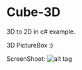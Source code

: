 # Cube-3D
3D to 2D in c# example.

3D PictureBox :)


ScreenShoot:
![alt tag](https://github.com/halidsenyigit/Cube-3D/blob/master/CubeMatrix/img/screen.png)
